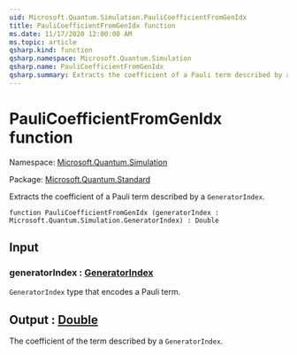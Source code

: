 ```yaml
---
uid: Microsoft.Quantum.Simulation.PauliCoefficientFromGenIdx
title: PauliCoefficientFromGenIdx function
ms.date: 11/17/2020 12:00:00 AM
ms.topic: article
qsharp.kind: function
qsharp.namespace: Microsoft.Quantum.Simulation
qsharp.name: PauliCoefficientFromGenIdx
qsharp.summary: Extracts the coefficient of a Pauli term described by a `GeneratorIndex`.
---
```


# PauliCoefficientFromGenIdx function

Namespace: [Microsoft.Quantum.Simulation](xref:Microsoft.Quantum.Simulation)

Package: [Microsoft.Quantum.Standard](https://nuget.org/packages/Microsoft.Quantum.Standard)


Extracts the coefficient of a Pauli term described by a `GeneratorIndex`.

```qsharp
function PauliCoefficientFromGenIdx (generatorIndex : Microsoft.Quantum.Simulation.GeneratorIndex) : Double
```


## Input

### generatorIndex : [GeneratorIndex](xref:Microsoft.Quantum.Simulation.GeneratorIndex)

`GeneratorIndex` type that encodes a Pauli term.



## Output : [Double](xref:microsoft.quantum.lang-ref.double)

The coefficient of the term described by a `GeneratorIndex`.